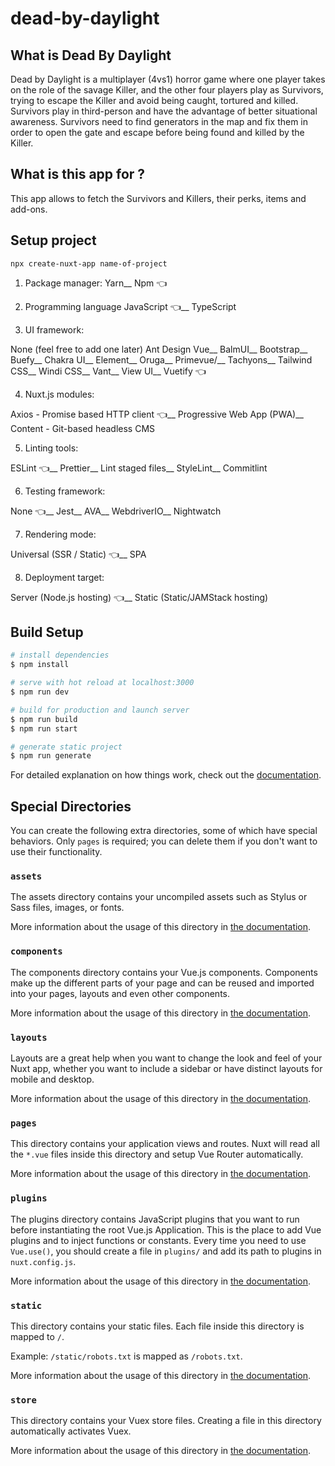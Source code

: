 # dead-by-daylight

## What is Dead By Daylight

Dead by Daylight is a multiplayer (4vs1) horror game where one player takes on the role of the savage Killer, and the other four players play as Survivors, trying to escape the Killer and avoid being caught, tortured and killed. Survivors play in third-person and have the advantage of better situational awareness. Survivors need to find generators in the map and fix them in order to open the gate and escape before being found and killed by the Killer.

## What is this app for ?

This app allows to fetch the Survivors and Killers, their perks, items and add-ons.

## Setup project

```
npx create-nuxt-app name-of-project
```

1. Package manager:
Yarn__
Npm 👈

2. Programming language
JavaScript 👈__
TypeScript

3. UI framework:

None (feel free to add one later)
Ant Design Vue__
BalmUI__
Bootstrap__
Buefy__
Chakra UI__
Element__
Oruga__
Primevue/__
Tachyons__
Tailwind CSS__
Windi CSS__
Vant__
View UI__
Vuetify 👈

4. Nuxt.js modules:

Axios - Promise based HTTP client 👈__
Progressive Web App (PWA)__
Content - Git-based headless CMS

5. Linting tools:

ESLint 👈__
Prettier__
Lint staged files__
StyleLint__
Commitlint

6. Testing framework:

None 👈__
Jest__
AVA__
WebdriverIO__
Nightwatch

7. Rendering mode:

Universal (SSR / Static) 👈__
SPA

8. Deployment target:

Server (Node.js hosting) 👈__
Static (Static/JAMStack hosting)

## Build Setup

```bash
# install dependencies
$ npm install

# serve with hot reload at localhost:3000
$ npm run dev

# build for production and launch server
$ npm run build
$ npm run start

# generate static project
$ npm run generate
```

For detailed explanation on how things work, check out the [documentation](https://nuxtjs.org).

## Special Directories

You can create the following extra directories, some of which have special behaviors. Only `pages` is required; you can delete them if you don't want to use their functionality.

### `assets`

The assets directory contains your uncompiled assets such as Stylus or Sass files, images, or fonts.

More information about the usage of this directory in [the documentation](https://nuxtjs.org/docs/2.x/directory-structure/assets).

### `components`

The components directory contains your Vue.js components. Components make up the different parts of your page and can be reused and imported into your pages, layouts and even other components.

More information about the usage of this directory in [the documentation](https://nuxtjs.org/docs/2.x/directory-structure/components).

### `layouts`

Layouts are a great help when you want to change the look and feel of your Nuxt app, whether you want to include a sidebar or have distinct layouts for mobile and desktop.

More information about the usage of this directory in [the documentation](https://nuxtjs.org/docs/2.x/directory-structure/layouts).


### `pages`

This directory contains your application views and routes. Nuxt will read all the `*.vue` files inside this directory and setup Vue Router automatically.

More information about the usage of this directory in [the documentation](https://nuxtjs.org/docs/2.x/get-started/routing).

### `plugins`

The plugins directory contains JavaScript plugins that you want to run before instantiating the root Vue.js Application. This is the place to add Vue plugins and to inject functions or constants. Every time you need to use `Vue.use()`, you should create a file in `plugins/` and add its path to plugins in `nuxt.config.js`.

More information about the usage of this directory in [the documentation](https://nuxtjs.org/docs/2.x/directory-structure/plugins).

### `static`

This directory contains your static files. Each file inside this directory is mapped to `/`.

Example: `/static/robots.txt` is mapped as `/robots.txt`.

More information about the usage of this directory in [the documentation](https://nuxtjs.org/docs/2.x/directory-structure/static).

### `store`

This directory contains your Vuex store files. Creating a file in this directory automatically activates Vuex.

More information about the usage of this directory in [the documentation](https://nuxtjs.org/docs/2.x/directory-structure/store).

